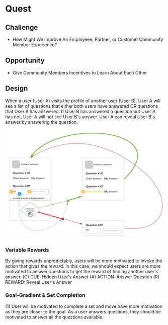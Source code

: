 # Quest
## Challenge
- How Might We Improve An Employeee, Partner, or Customer Community Member Experience?
## Opportunity
- Give Community Members Incentives to Learn About Each Other
## Design
When a user (User A) visits the profile of another user (User B). User A will see a list of questions that either both users have answered OR questions that User B has answered. If User B has answered a question but User A has not, User A will not see User B's answer. User A can reveal User B's answer by answering the question.

![Behavior Design](diagrams/behavior-design.svg)

### Variable Rewards
By giving rewards unpredictably, users will be more motivated to invoke the action that gives the reward. In this case, we should expect users are more motivated to answer questions to get the reward of finding another user's answer.
(C) CUE: Hidden User's Answer
(A) ACTION: Answer Question
(R) REWARD: Reveal User's Answer

### Goal-Gradient & Set Completion
(1) User will be motivated to complete a set and move have more motivation as they are closer to the goal. As a user answers questions, they should be motivated to answer all the questions available.
